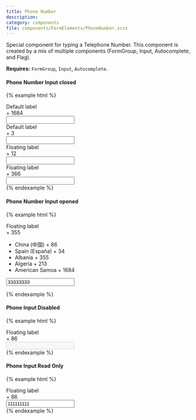 ```yaml
---
title: Phone Number
description:
category: components
file: components/FormElements/PhoneNumber.scss
---
```


Special component for typing a Telephone Number. This component is created by a mix of multiple components (FormGroup, Input, Autocomplete, and Flag).

__Requires:__ `FormGroup`, `Input`, `Autocomplete`.

#### Phone Number Input closed
{% example html %}
<div class="PhoneNumber">
  <div class="FormGroup">
    <label class="Label" for="tel">Default label</label>
    <div class="PhoneNumber-field">
      <div class='Autocomplete PhoneNumber-menu'>
        <span class='Autocomplete-search PhoneNumber-menu-input'>
         + 1684
        </span>
      </div>
      <div class="PhoneNumber-input">
        <input id="tel" type="text" class="Input PhoneNumber-input-inner" />
      </div>
    </div>
  </div>
</div>

<div class="PhoneNumber width-1">
  <div class="FormGroup">
    <label class="Label" for="tel1">Default label</label>
    <div class="PhoneNumber-field">
      <div class='Autocomplete PhoneNumber-menu'>
        <span class='Autocomplete-search PhoneNumber-menu-input'>
          + 3
        </span>
      </div>
      <div class="PhoneNumber-input">
        <input id="tel1" type="text" class="Input PhoneNumber-input-inner" />
      </div>
    </div>
  </div>
</div>

<div class="PhoneNumber width-2">
  <div class="FormGroup FormGroup--floatingLabel">
    <label class="Label" for="tel2">Floating label</label>
    <div class="PhoneNumber-field">
      <div class='Autocomplete PhoneNumber-menu'>
        <span class='Autocomplete-search PhoneNumber-menu-input'>+ 12</span>
      </div>
      <div class="PhoneNumber-input">
        <input id="tel2" type="text" class="Input PhoneNumber-input-inner" />
      </div>
    </div>
  </div>
</div>

<div class="PhoneNumber width-3">
  <div class="FormGroup FormGroup--floatingLabel">
    <label class="Label" for="tel3">Floating label</label>
    <div class="PhoneNumber-field">
      <div class='Autocomplete PhoneNumber-menu'>
        <span class='Autocomplete-search PhoneNumber-menu-input'>
          + 366
        </span>
      </div>
      <div class="PhoneNumber-input">
        <input id="tel3" type="text" class="Input PhoneNumber-input-inner" />
      </div>
    </div>
  </div>
</div>
{% endexample %}

#### Phone Number Input opened


{% example html %}
<div class="PhoneNumber width-3">
  <div class="FormGroup FormGroup--floatingLabel">
  <label class="Label" for="tel4">Floating label</label>
    <div class="PhoneNumber-field">
      <div class='Autocomplete is-searching PhoneNumber-menu'>
        <span class='Autocomplete-search PhoneNumber-menu-input'>+ 355</span>
        <div class="PhoneNumber-menu-fakeInput"></div>
        <ul class='Autocomplete-options PhoneNumber-menu-options'>
          <li class='Autocomplete-option PhoneNumber-option'>
            <span class='PhoneNumber-option-country'>China (中国)</span>
            <span class='PhoneNumber-option-dial'>+ 86</span>
          </li>
          <li class='Autocomplete-option PhoneNumber-option '>
            <span class='PhoneNumber-option-country'>Spain (España)</span>
            <span class='PhoneNumber-option-dial'>+ 34</span>
          </li>
          <li class='Autocomplete-option PhoneNumber-option is-active'>
            <span class='PhoneNumber-option-country'>Albania</span>
            <span class='PhoneNumber-option-dial'>+ 355</span>
          </li>
           <li class='Autocomplete-option PhoneNumber-option'>
            <span class='PhoneNumber-option-country'>Algeria</span>
            <span class='PhoneNumber-option-dial'>+ 213</span>
          </li>
           <li class='Autocomplete-option PhoneNumber-option'>
            <span class='PhoneNumber-option-country'>American Samoa</span>
            <span class='PhoneNumber-option-dial'>+ 1684</span>
          </li>
        </ul>
      </div>
      <div class="PhoneNumber-input">
        <input id="tel4" type="text" class="Input PhoneNumber-input-inner" value="33333333"/>
      </div>
    </div>
    </div>    
</div>

{% endexample %}

#### Phone Input Disabled
{% example html %}
<div class="PhoneNumber">
  <div class="FormGroup FormGroup--floatingLabel is-disabled">
    <label class="Label" for="tel5">Floating label</label>
    <div class="PhoneNumber-field">
      <div class='Autocomplete PhoneNumber-menu'>
        <span class='Autocomplete-search PhoneNumber-menu-input'>
          + 86 
        </span>
      </div>
      <div class="PhoneNumber-input">
        <input id="tel5" type="text" class="Input PhoneNumber-input-inner" disabled />
      </div>
    </div>
  </div>
</div>
{% endexample %}

#### Phone Input Read Only
{% example html %}
<div class="PhoneNumber">
  <div class="FormGroup FormGroup--floatingLabel is-readOnly">
    <label class="Label" for="tel6">Floating label</label>
    <div class="PhoneNumber-field">
      <div class='Autocomplete PhoneNumber-menu'>
        <span class='Autocomplete-search PhoneNumber-menu-input'>
          + 86
        </span>
      </div>
      <div class="PhoneNumber-input">
        <input id="tel6" type="text" class="Input PhoneNumber-input-inner" readonly value="111111111" />
      </div>
    </div>
  </div>
</div>
{% endexample %}
